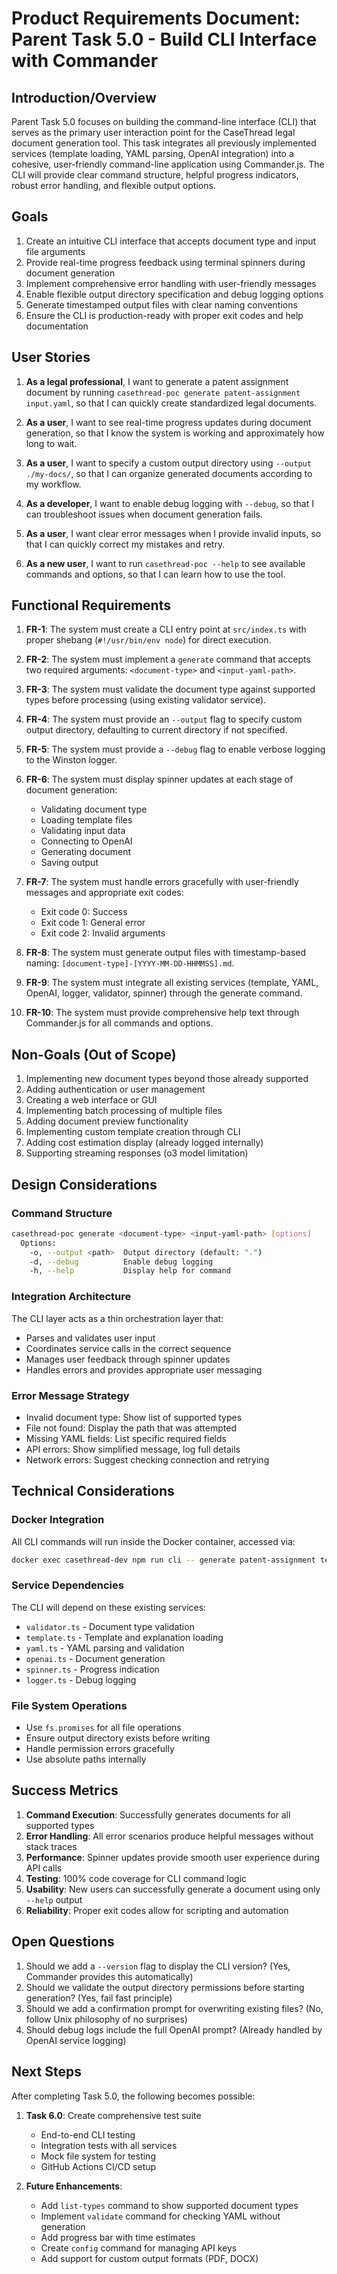 # Product Requirements Document: Parent Task 5.0 - Build CLI Interface with Commander

## Introduction/Overview

Parent Task 5.0 focuses on building the command-line interface (CLI) that serves as the primary user interaction point for the CaseThread legal document generation tool. This task integrates all previously implemented services (template loading, YAML parsing, OpenAI integration) into a cohesive, user-friendly command-line application using Commander.js. The CLI will provide clear command structure, helpful progress indicators, robust error handling, and flexible output options.

## Goals

1. Create an intuitive CLI interface that accepts document type and input file arguments
2. Provide real-time progress feedback using terminal spinners during document generation
3. Implement comprehensive error handling with user-friendly messages
4. Enable flexible output directory specification and debug logging options
5. Generate timestamped output files with clear naming conventions
6. Ensure the CLI is production-ready with proper exit codes and help documentation

## User Stories

1. **As a legal professional**, I want to generate a patent assignment document by running `casethread-poc generate patent-assignment input.yaml`, so that I can quickly create standardized legal documents.

2. **As a user**, I want to see real-time progress updates during document generation, so that I know the system is working and approximately how long to wait.

3. **As a user**, I want to specify a custom output directory using `--output ./my-docs/`, so that I can organize generated documents according to my workflow.

4. **As a developer**, I want to enable debug logging with `--debug`, so that I can troubleshoot issues when document generation fails.

5. **As a user**, I want clear error messages when I provide invalid inputs, so that I can quickly correct my mistakes and retry.

6. **As a new user**, I want to run `casethread-poc --help` to see available commands and options, so that I can learn how to use the tool.

## Functional Requirements

1. **FR-1**: The system must create a CLI entry point at `src/index.ts` with proper shebang (`#!/usr/bin/env node`) for direct execution.

2. **FR-2**: The system must implement a `generate` command that accepts two required arguments: `<document-type>` and `<input-yaml-path>`.

3. **FR-3**: The system must validate the document type against supported types before processing (using existing validator service).

4. **FR-4**: The system must provide an `--output` flag to specify custom output directory, defaulting to current directory if not specified.

5. **FR-5**: The system must provide a `--debug` flag to enable verbose logging to the Winston logger.

6. **FR-6**: The system must display spinner updates at each stage of document generation:
   - Validating document type
   - Loading template files
   - Validating input data
   - Connecting to OpenAI
   - Generating document
   - Saving output

7. **FR-7**: The system must handle errors gracefully with user-friendly messages and appropriate exit codes:
   - Exit code 0: Success
   - Exit code 1: General error
   - Exit code 2: Invalid arguments

8. **FR-8**: The system must generate output files with timestamp-based naming: `[document-type]-[YYYY-MM-DD-HHMMSS].md`.

9. **FR-9**: The system must integrate all existing services (template, YAML, OpenAI, logger, validator, spinner) through the generate command.

10. **FR-10**: The system must provide comprehensive help text through Commander.js for all commands and options.

## Non-Goals (Out of Scope)

1. Implementing new document types beyond those already supported
2. Adding authentication or user management
3. Creating a web interface or GUI
4. Implementing batch processing of multiple files
5. Adding document preview functionality
6. Implementing custom template creation through CLI
7. Adding cost estimation display (already logged internally)
8. Supporting streaming responses (o3 model limitation)

## Design Considerations

### Command Structure
```bash
casethread-poc generate <document-type> <input-yaml-path> [options]
  Options:
    -o, --output <path>  Output directory (default: ".")
    -d, --debug          Enable debug logging
    -h, --help           Display help for command
```

### Integration Architecture
The CLI layer acts as a thin orchestration layer that:
- Parses and validates user input
- Coordinates service calls in the correct sequence
- Manages user feedback through spinner updates
- Handles errors and provides appropriate user messaging

### Error Message Strategy
- Invalid document type: Show list of supported types
- File not found: Display the path that was attempted
- Missing YAML fields: List specific required fields
- API errors: Show simplified message, log full details
- Network errors: Suggest checking connection and retrying

## Technical Considerations

### Docker Integration
All CLI commands will run inside the Docker container, accessed via:
```bash
docker exec casethread-dev npm run cli -- generate patent-assignment test.yaml
```

### Service Dependencies
The CLI will depend on these existing services:
- `validator.ts` - Document type validation
- `template.ts` - Template and explanation loading
- `yaml.ts` - YAML parsing and validation
- `openai.ts` - Document generation
- `spinner.ts` - Progress indication
- `logger.ts` - Debug logging

### File System Operations
- Use `fs.promises` for all file operations
- Ensure output directory exists before writing
- Handle permission errors gracefully
- Use absolute paths internally

## Success Metrics

1. **Command Execution**: Successfully generates documents for all supported types
2. **Error Handling**: All error scenarios produce helpful messages without stack traces
3. **Performance**: Spinner updates provide smooth user experience during API calls
4. **Testing**: 100% code coverage for CLI command logic
5. **Usability**: New users can successfully generate a document using only `--help` output
6. **Reliability**: Proper exit codes allow for scripting and automation

## Open Questions

1. Should we add a `--version` flag to display the CLI version? (Yes, Commander provides this automatically)
2. Should we validate the output directory permissions before starting generation? (Yes, fail fast principle)
3. Should we add a confirmation prompt for overwriting existing files? (No, follow Unix philosophy of no surprises)
4. Should debug logs include the full OpenAI prompt? (Already handled by OpenAI service logging)

## Next Steps

After completing Task 5.0, the following becomes possible:

1. **Task 6.0**: Create comprehensive test suite
   - End-to-end CLI testing
   - Integration tests with all services
   - Mock file system for testing
   - GitHub Actions CI/CD setup

2. **Future Enhancements**:
   - Add `list-types` command to show supported document types
   - Implement `validate` command for checking YAML without generation
   - Add progress bar with time estimates
   - Create `config` command for managing API keys
   - Add support for custom output formats (PDF, DOCX) 